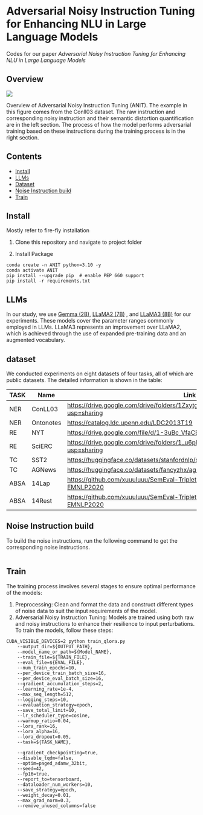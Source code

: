 # Adversarial Noisy Instruction Tuning for Enhancing NLU in Large Language Models
Codes for our paper *Adversarial Noisy Instruction Tuning for Enhancing NLU in Large Language Models*

<!-- *Visual instruction tuning towards large language and vision models with GPT-4 level capabilities.*-->

## Overview
<p align=--center-->
    <a> <img src=--imgs/over_view.png-- width=--100%--> </a>
</p>
Overview of Adversarial Noisy Instruction Tuning (ANIT). The example in this figure comes from the Conll03 dataset. The raw instruction and corresponding noisy instruction and their semantic distortion quantification are in the left section. The process of how the model performs adversarial training based on these instructions during the training process is in the right section.

## Contents
- [Install](#install)
- [LLMs](#LLMs)
- [Dataset](#dataset)
- [Noise Instruction build](#Noise-Instruction-build)
- [Train](#train)

## Install
Mostly refer to fire-fly installation
1. Clone this repository and navigate to project folder

2. Install Package
```Shell
conda create -n ANIT python=3.10 -y
conda activate ANIT
pip install --upgrade pip  # enable PEP 660 support
pip install -r requirements.txt
```

## LLMs
In our study, we use [ Gemma (2B)](https://huggingface.co/google/gemma-2-2b), [LLaMA2 (7B)](https://huggingface.co/meta-llama/Llama-2-7b) , and [LLaMA3 (8B)](https://huggingface.co/meta-llama/Meta-Llama-3-8B) for our experiments. These models cover the parameter ranges commonly employed in LLMs. LLaMA3 represents an improvement over LLaMA2, which is achieved through the use of expanded pre-training data and an augmented vocabulary.


## dataset
We conducted experiments on eight datasets of four tasks, all of which are public datasets. The detailed information is shown in the table:

| TASK  | Name  | Link  |
|-----------|-----------|-----------|
| NER | ConLL03 | https://drive.google.com/drive/folders/1ZxytgzPLTA7ge9sX-JgIoIZj7kUCdh9h?usp=sharing |
| NER | Ontonotes | https://catalog.ldc.upenn.edu/LDC2013T19 |
| RE | NYT | https://drive.google.com/file/d/1-3uBc_VfaCEWO2_FegzSyBXNeFmqhv7x/view |
| RE | SciERC | https://drive.google.com/drive/folders/1_u6pIe7Dw3Lqy4mF2m1UFqmKmGeM40zS?usp=sharing |
| TC | SST2 | https://huggingface.co/datasets/stanfordnlp/sst2 |
| TC | AGNews | https://huggingface.co/datasets/fancyzhx/ag_news |
| ABSA | 14Lap | https://github.com/xuuuluuu/SemEval-Triplet-data/tree/master/ASTE-Data-V2-EMNLP2020 |
| ABSA | 14Rest | https://github.com/xuuuluuu/SemEval-Triplet-data/tree/master/ASTE-Data-V2-EMNLP2020 |

## Noise Instruction build

To build the noise instructions, run the following command to get the corresponding noise instructions.

```Shell

```

## Train
The training process involves several stages to ensure optimal performance of the models:

1. Preprocessing: Clean and format the data and construct different types of noise data to suit the input requirements of the model.
2. Adversarial Noisy Instruction Tuning: Models are trained using both raw and noisy instructions to enhance their resilience to input perturbations.
To train the models, follow these steps:

```Shell
CUDA_VISIBLE_DEVICES=2 python train_qlora.py 
    --output_dir=${OUTPUT_PATH},
    --model_name_or_path=${Model_NAME},
    --train_file=${TRAIN_FILE},
    --eval_file=${EVAL_FILE},
    --num_train_epochs=10,
    --per_device_train_batch_size=16,
    --per_device_eval_batch_size=16,
    --gradient_accumulation_steps=2,
    --learning_rate=1e-4,
    --max_seq_length=512,
    --logging_steps=10,
    --evaluation_strategy=epoch,             
    --save_total_limit=10,
    --lr_scheduler_type=cosine,
    --warmup_ratio=0.04,
    --lora_rank=16,
    --lora_alpha=16,
    --lora_dropout=0.05,
    --task=${TASK_NAME},

    --gradient_checkpointing=true,
    --disable_tqdm=false,
    --optim=paged_adamw_32bit,
    --seed=42,
    --fp16=true,
    --report_to=tensorboard,
    --dataloader_num_workers=10,
    --save_strategy=epoch,
    --weight_decay=0.01,
    --max_grad_norm=0.3,
    --remove_unused_columns=false
```